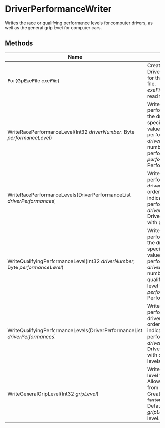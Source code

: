 # DriverPerformanceWriter

Writes the race or qualifying performance levels for computer drivers,
as well as the general grip level for computer cars.

## Methods

| Name  | Description  |
|-------|--------------|
| For(GpExeFile *exeFile*)  | Creates a DriverPerformanceWriter for the specified GP.EXE file.<br />*exeFile*: GpExeFile to read from.<br />  |
| WriteRacePerformanceLevel(Int32 *driverNumber*, Byte *performanceLevel*)  | Writes the race performance level for the driver with the specified number. Lower value indicates higher performance.<br />*driverNumber*: Driver number to write race performance level for.<br />*performanceLevel*: Performance level.<br />  |
| WriteRacePerformanceLevels(DriverPerformanceList *driverPerformances*)  | Writes the race performance level for all drivers in numerical order. Lower value indicates higher performance.<br />*driverPerformances*: DriverPerformanceList with performance levels.<br />  |
| WriteQualifyingPerformanceLevel(Int32 *driverNumber*, Byte *performanceLevel*)  | Writes the qualifying performance level for the driver with the specified number. Lower value indicates higher performance.<br />*driverNumber*: Driver number to write qualifying performance level for.<br />*performanceLevel*: Performance level.<br />  |
| WriteQualifyingPerformanceLevels(DriverPerformanceList *driverPerformances*)  | Writes the qualifying performance level for all drivers in numerical order. Lower value indicates higher performance.<br />*driverPerformances*: DriverPerformanceList with of performance levels.<br />  |
| WriteGeneralGripLevel(Int32 *gripLevel*)  | Writes the general grip level for computer cars. Allowed values range from 1 to 100.<br />Greater values mean faster computer cars. Default value is 1.<br />*gripLevel*: General grip level.<br />  |


